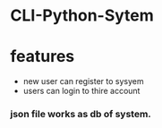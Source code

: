 # CLI-Python-Sytem
<h1>features</h1>
<ul>
  <li>new user can register to sysyem</li>
  <li>users can login to thire account</li>
</ul>
<h3>json file works as db of system.</h3>

